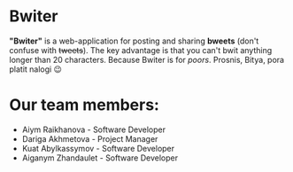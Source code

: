 # Bwiter
**"Bwiter"** is a web-application for posting and sharing **bweets** (don't confuse with ~~tweets~~). The key advantage is that you can't bwit anything longer than 20 characters. Because Bwiter is for *poors*. Prosnis, Bitya, pora platit nalogi 😉  

# Our team members:
- Aiym Raikhanova - Software Developer
- Dariga Akhmetova - Project Manager 
- Kuat Abylkassymov - Software Developer
- Aiganym Zhandaulet - Software Developer

